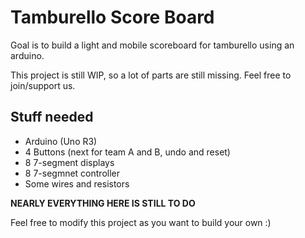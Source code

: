 # Tamburello Score Board

Goal is to build a light and mobile scoreboard for tamburello using an arduino.

This project is still WIP, so a lot of parts are still missing. Feel free to join/support us.

## Stuff needed

- Arduino (Uno R3)
- 4 Buttons (next for team A and B, undo and reset)
- 8 7-segment displays
- 8 7-segmnet controller
- Some wires and resistors


**NEARLY EVERYTHING HERE IS STILL TO DO**


Feel free to modify this project as you want to build your own :)


